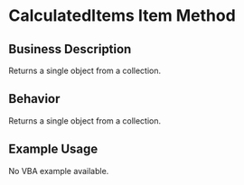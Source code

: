 # CalculatedItems Item Method

## Business Description
Returns a single object from a collection.

## Behavior
Returns a single object from a collection.

## Example Usage
No VBA example available.